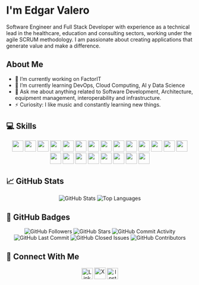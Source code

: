 # I'm Edgar Valero

Software Engineer and Full Stack Developer with experience as a technical lead in the healthcare, education and consulting sectors, working under the agile SCRUM methodology. I am passionate about creating applications that generate value and make a difference.

## About Me
- 🔭 I’m currently working on   FactorIT
- 🌱 I’m currently learning DevOps, Cloud Computing, AI y Data Science
- 💬 Ask me about anything related to Software Development, Architecture, equipment management, interoperability and infrastructure.
- ⚡ Curiosity: I like music and constantly learning new things.

## 💻 Skills
<p align="center">
  <img src="https://img.shields.io/badge/javascript-%23323330.svg?style=for-the-badge&logo=javascript&logoColor=%23F7DF1E" height="30px">
  <img src="https://img.shields.io/badge/typescript-%23007ACC.svg?style=for-the-badge&logo=typescript&logoColor=white" height="30px">
  <img src="https://img.shields.io/badge/html5-%23E34F26.svg?style=for-the-badge&logo=html5&logoColor=white" height="30px">
  <img src="https://img.shields.io/badge/react-%2320232a.svg?style=for-the-badge&logo=react&logoColor=%2361DAFB" height="30px">
  <img src="https://img.shields.io/badge/tailwindcss-%2338B2AC.svg?style=for-the-badge&logo=tailwind-css&logoColor=white" height="30px">
  <img src="https://img.shields.io/badge/vuejs-%2335495e.svg?style=for-the-badge&logo=vuedotjs&logoColor=%234FC08D" height="30px">
  <img src="https://img.shields.io/badge/angular-%23DD0031.svg?style=for-the-badge&logo=angular&logoColor=white" height="30px">
  <img src="https://img.shields.io/badge/node.js-6DA55F?style=for-the-badge&logo=node.js&logoColor=white" height="30px">
  <img src="https://img.shields.io/badge/express.js-%23404d59.svg?style=for-the-badge&logo=express&logoColor=%2361DAFB" height="30px">
  <img src="https://img.shields.io/badge/git-%23F05033.svg?style=for-the-badge&logo=git&logoColor=white" height="30px">
  <img src="https://img.shields.io/badge/aws-%23232F3E.svg?style=for-the-badge&logo=amazon-aws&logoColor=white" height="30px">
  <img src="https://img.shields.io/badge/nestjs-%23E0234E.svg?style=for-the-badge&logo=nestjs&logoColor=white" height="30px">
  <img src="https://img.shields.io/badge/spring%20boot-%236DB33F.svg?style=for-the-badge&logo=spring-boot&logoColor=white" height="30px">
  <img src="https://img.shields.io/badge/python-3670A0?style=for-the-badge&logo=python&logoColor=ffdd54" height="30px">
  <img src="https://img.shields.io/badge/django-3670A0?style=for-the-badge&logo=django&logoColor=ffdd54" height="30px">
  <img src="https://img.shields.io/badge/docker-%232496ED.svg?style=for-the-badge&logo=docker&logoColor=white" height="30px">
  <img src="https://img.shields.io/badge/kubernetes-%23326CE5.svg?style=for-the-badge&logo=kubernetes&logoColor=white" height="30px">
  <img src="https://img.shields.io/badge/prisma-%232D3748.svg?style=for-the-badge&logo=prisma&logoColor=white" height="30px">
  <img src="https://img.shields.io/badge/postgresql-%23336791.svg?style=for-the-badge&logo=postgresql&logoColor=white" height="30px">
  <img src="https://img.shields.io/badge/microsoft%20sql%20server-%23CC2927.svg?style=for-the-badge&logo=microsoft-sql-server&logoColor=white" height="30px">
  <img src="https://img.shields.io/badge/mongodb-%2347A248.svg?style=for-the-badge&logo=mongodb&logoColor=white" height="30px">
  <img src="https://img.shields.io/badge/elastic%20search-%23005571.svg?style=for-the-badge&logo=elasticsearch&logoColor=white" height="30px">
</p>

## 📈 GitHub Stats
<p align="center">
  <img src="https://github-readme-stats.vercel.app/api?username=EdgarValero&show_icons=true" alt="GitHub Stats">
  <img src="https://github-readme-stats.vercel.app/api/top-langs/?username=EdgarValero&layout=compact" alt="Top Languages">
</p>

## 🌟 GitHub Badges
<p align="center">
  <img src="https://img.shields.io/github/followers/EdgarValero?style=social" alt="GitHub Followers">
  <img src="https://img.shields.io/github/stars/EdgarValero?style=social" alt="GitHub Stars">
  <img src="https://img.shields.io/github/commit-activity/m/EdgarValero/EdgarValero" alt="GitHub Commit Activity">
  <img src="https://img.shields.io/github/last-commit/EdgarValero/EdgarValero" alt="GitHub Last Commit">
  <img src="https://img.shields.io/github/issues-closed/EdgarValero/EdgarValero" alt="GitHub Closed Issues">
  <img src="https://img.shields.io/github/contributors/EdgarValero/EdgarValero" alt="GitHub Contributors">
</p>

## 👥 Connect With Me
<p align="center">
  <a href="https://linkedin.com/in/edgar-valero-739a18189"><img src="https://github.com/user-attachments/assets/fd558e4d-af68-43c7-b794-ad1d3dbf5e6d" alt="LinkedIn" height="30px"></a>
  <a href="https://x.com/edgarvalero7"><img src="https://github.com/user-attachments/assets/97534330-f163-44df-aba2-15c653b123eb" alt="X" height="31px"></a>
  <a href="https://www.instagram.com/edgarvb12"><img src="https://github.com/user-attachments/assets/0a04da0d-aec0-4a06-9d5b-ad7256a738d9" alt="Instagram" height="30px"></a>
</p>
